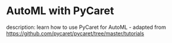 # AutoML with PyCaret

description: learn how to use PyCaret for AutoML - adapted from https://github.com/pycaret/pycaret/tree/master/tutorials
